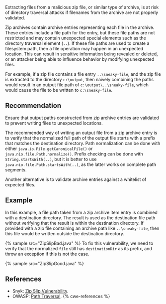 Extracting files from a malicious zip file, or similar type of archive, is at risk of directory traversal attacks if filenames from the archive are not properly validated.

Zip archives contain archive entries representing each file in the archive. These entries include a file path for the entry, but these file paths are not restricted and may contain unexpected special elements such as the directory traversal element (`..`). If these file paths are used to create a filesystem path, then a file operation may happen in an unexpected location. This can result in sensitive information being revealed or deleted, or an attacker being able to influence behavior by modifying unexpected files.

For example, if a zip file contains a file entry `..\sneaky-file`, and the zip file is extracted to the directory `c:\output`, then naively combining the paths would result in an output file path of `c:\output\..\sneaky-file`, which would cause the file to be written to `c:\sneaky-file`.


## Recommendation
Ensure that output paths constructed from zip archive entries are validated to prevent writing files to unexpected locations.

The recommended way of writing an output file from a zip archive entry is to verify that the normalized full path of the output file starts with a prefix that matches the destination directory. Path normalization can be done with either `java.io.File.getCanonicalFile()` or `java.nio.file.Path.normalize()`. Prefix checking can be done with `String.startsWith(..)`, but it is better to use `java.nio.file.Path.startsWith(..)`, as the latter works on complete path segments.

Another alternative is to validate archive entries against a whitelist of expected files.


## Example
In this example, a file path taken from a zip archive item entry is combined with a destination directory. The result is used as the destination file path without verifying that the result is within the destination directory. If provided with a zip file containing an archive path like `..\sneaky-file`, then this file would be written outside the destination directory.

{% sample src="ZipSlipBad.java" %}
To fix this vulnerability, we need to verify that the normalized `file` still has `destinationDir` as its prefix, and throw an exception if this is not the case.

{% sample src="ZipSlipGood.java" %}

## References
* Snyk: [Zip Slip Vulnerability](https://snyk.io/research/zip-slip-vulnerability).
* OWASP: [Path Traversal](https://owasp.org/www-community/attacks/Path_Traversal).
{% cwe-references %}
